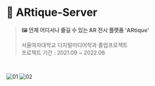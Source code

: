 # 💜 ARtique-Server
> **🖼 언제 어디서나 즐길 수 있는 AR 전시 플랫폼 'ARtique'**  
>
> 서울여자대학교 디지털미디어학과 졸업프로젝트 <br>
> 프로젝트 기간 : 2021.09 ~ 2022.06

<br>

![01](https://user-images.githubusercontent.com/63224278/164093517-f967b404-252a-479e-9e60-d92a48fa6822.png)
![02](https://user-images.githubusercontent.com/63224278/164093521-273f3648-e9b2-412b-ab90-50f5b7b7cc5e.png)
<br>
